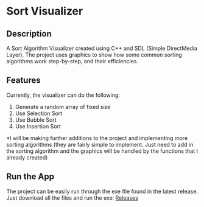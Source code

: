 # Sort Visualizer
## Description
A Sort Algorithm Visualizer created using C++ and SDL (Simple DirectMedia Layer). The project uses graphics to show how some common sorting algorithms work step-by-step, and their efficiencies.

## Features
Currently, the visualizer can do the following:

1. Generate a random array of fixed size
2. Use Selection Sort
2. Use Bubble Sort
2. Use Insertion Sort

*I will be making further additions to the project and implementing more sorting algorithms (they are fairly simple to implement. Just need to add in the sorting algorithm and the graphics will be handled by the functions that I already created)

## Run the App
The project can be easily run through the exe file found in the latest release. Just download all the files and run the exe:
[Releases](https://github.com/Haqquee/Sort-Visualizer/releases)